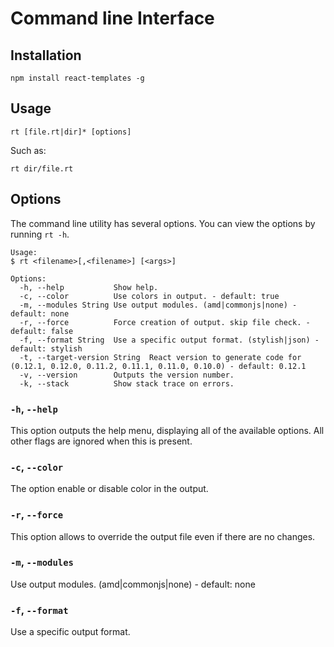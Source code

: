 # Command line Interface

## Installation
```shell
npm install react-templates -g
```

## Usage
```shell
rt [file.rt|dir]* [options]
```

Such as:
```shell
rt dir/file.rt
```

## Options

The command line utility has several options. You can view the options by running `rt -h`.
```
Usage:
$ rt <filename>[,<filename>] [<args>]

Options:
  -h, --help           Show help.
  -c, --color          Use colors in output. - default: true
  -m, --modules String Use output modules. (amd|commonjs|none) - default: none
  -r, --force          Force creation of output. skip file check. - default: false
  -f, --format String  Use a specific output format. (stylish|json) - default: stylish
  -t, --target-version String  React version to generate code for (0.12.1, 0.12.0, 0.11.2, 0.11.1, 0.11.0, 0.10.0) - default: 0.12.1
  -v, --version        Outputs the version number.
  -k, --stack          Show stack trace on errors.
```

### `-h`, `--help`

This option outputs the help menu, displaying all of the available options. All other flags are ignored when this is present.

### `-c`, `--color`

The option enable or disable color in the output.

### `-r`, `--force`

This option allows to override the output file even if there are no changes.

### `-m`, `--modules`

Use output modules. (amd|commonjs|none) - default: none

### `-f`, `--format`

Use a specific output format.
